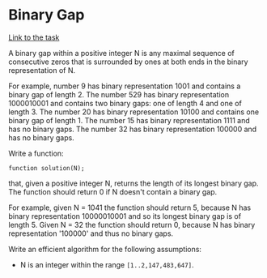 <h1>Binary Gap</h1>

[Link to the task][https://app.codility.com/programmers/lessons/1-iterations/]

A binary gap within a positive integer N is any maximal
sequence of consecutive zeros that is surrounded by ones
at both ends in the binary representation of N.

For example, number 9 has binary representation
1001 and contains a binary gap of length 2.
The number 529 has binary representation 1000010001 and 
contains two binary gaps: one of length 4 and one of length 3.
The number 20 has binary representation 10100 and contains
one binary gap of length 1. The number 15 has binary representation
1111 and has no binary gaps. The number 32 has binary representation
100000 and has no binary gaps.

Write a function:

`function solution(N);`

that, given a positive integer N, returns the length of
its longest binary gap. The function should return 0 if N doesn't
contain a binary gap.

For example, given N = 1041 the function should
return 5, because N has binary representation 10000010001
and so its longest binary gap is of length 5. Given N = 32 the
function should return 0, because N has binary representation '100000'
and thus no binary gaps.

Write an efficient algorithm for the following assumptions:

- N is an integer within the range `[1..2,147,483,647]`.

[https://app.codility.com/programmers/lessons/1-iterations/]: https://app.codility.com/programmers/lessons/1-iterations/